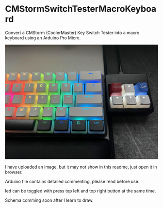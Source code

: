 # CMStormSwitchTesterMacroKeyboard
Convert a CMStorm (CoolerMaster) Key Switch Tester into a macro keyboard using an Arduino Pro Micro.

![image](https://github.com/MingyaoLiu/CMStormSwitchTesterMacroKeyboard/blob/main/IMG_0317.jpg)

I have uploaded an image, but it may not show in this readme, just open it in browser.

Arduino file contains detailed commenting, please read before use.

led can be toggled with press top left and top right button at the same time.

Schema comming soon after I learn to draw.
